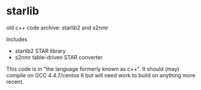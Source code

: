 # starlib
old c++ code archive: starlib2 and s2nmr

Includes 
 - starlib2 STAR library
 - s2nmr table-driven STAR converter

This code is in "the language formerly known as c++".
It should (may) compile on GCC 4.4.7/centos 6 but will need
work to build on anything more recent.
